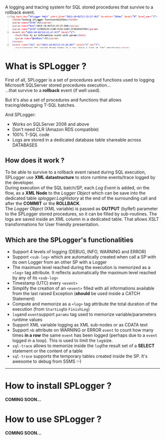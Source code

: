 A logging and tracing system for SQL stored procedures that survive to a rollback event.  
![SPLogger](./splogger-banner.png "SPLogger")
# What is SPLogger ?

First of all, SPLogger is a set of procedures and functions used to logging Microsoft SQLServer stored procedures execution...  
...that survive to a **rollback** event (if well used).  

But it's also a set of procedures and functions that allows tracing/debugging T-SQL batches.  

And SPLogger:
- Works on SQLServer 2008 and above
- Don't need CLR (Amazon RDS compatible)
- 100% T-SQL code
- Logs are stored in a dedicated database table shareable across DATABASES
 

## How does it work ?
To be able to survive to a rollback event raised during SQL execution, SPLogger use **XML datastructure** to store runtime events/trace logged by the developer.  
During execution of the SQL batch/SP, each *Log Event* is added, on the flow, as a **XML Node** to the *Logger Object* which can be save into the dedicated table *splogger.LogHistory* at the end of the surrounding call and after the **COMMIT** or the **ROLLBACK**.    
The *Logger Object* (XML variable) is passed as **OUTPUT** (byRef) parameter to the SPLogger stored procedures, so it can be filled by sub-routines. 
The logs are saved inside an XML column in a dedicated table. That allows XSLT transformations for User friendly presentation. 

## Which are the SPLogger's functionalities
 - Support 4 levels of logging (DEBUG, INFO, WARNING and ERROR)
 - Support `<sub-log>` which are automatically created when call a SP with its own Logger from an other SP with a Logger
 - The maximum level reached during the execution is memorized as a `<log>` tag attribute. It reflects automatically the maximum level reached by any of its `<sub-log>`
 - Timestamp (UTC) every `<event>`
 - Simplify the creation of an `<event>` filled with all informations available from the last raised Exception (**should** be used inside a CATCH Statement)
 - Compute and memorize as a `<log>` tag attribute the total duration of the execution (from `StartLog`to `FinishLog`)
 - `log`and `event`support `params` tag used to memorize variable/parameters runtime values
 - Support XML variable logging as XML sub-nodes or as CDATA text
 - Support `nb` attribute on WARNING or ERROR `event` to count how many times **in a row** the same `event` has been logged (perhaps due to a `event` logged in a loop). This is used to limit the `log`size.
 - `sql-trace` allows to memorize inside the `log`the result set of a **SELECT** statement or the content of a table
 - `sql-trace` supports the temporary tables created inside the SP. It's awesome to debug from SSMS :-)

***
# How to install SPLogger ?

**COMING SOON...**

# How to use SPLogger ?

**COMING SOON...**

